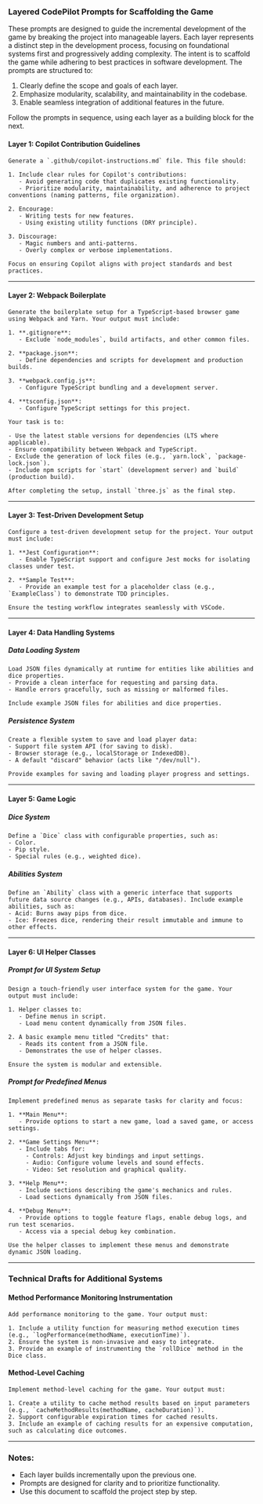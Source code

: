 ### Layered CodePilot Prompts for Scaffolding the Game

These prompts are designed to guide the incremental development of the game by breaking the project into manageable layers. Each layer represents a distinct step in the development process, focusing on foundational systems first and progressively adding complexity. The intent is to scaffold the game while adhering to best practices in software development. The prompts are structured to:

1. Clearly define the scope and goals of each layer.
2. Emphasize modularity, scalability, and maintainability in the codebase.
3. Enable seamless integration of additional features in the future.

Follow the prompts in sequence, using each layer as a building block for the next.

#### Layer 1: Copilot Contribution Guidelines

```
Generate a `.github/copilot-instructions.md` file. This file should:

1. Include clear rules for Copilot's contributions:
   - Avoid generating code that duplicates existing functionality.
   - Prioritize modularity, maintainability, and adherence to project conventions (naming patterns, file organization).

2. Encourage:
   - Writing tests for new features.
   - Using existing utility functions (DRY principle).

3. Discourage:
   - Magic numbers and anti-patterns.
   - Overly complex or verbose implementations.

Focus on ensuring Copilot aligns with project standards and best practices.
```

---

#### Layer 2: Webpack Boilerplate

```
Generate the boilerplate setup for a TypeScript-based browser game using Webpack and Yarn. Your output must include:

1. **.gitignore**:
   - Exclude `node_modules`, build artifacts, and other common files.

2. **package.json**:
   - Define dependencies and scripts for development and production builds.

3. **webpack.config.js**:
   - Configure TypeScript bundling and a development server.

4. **tsconfig.json**:
   - Configure TypeScript settings for this project.

Your task is to:

- Use the latest stable versions for dependencies (LTS where applicable).
- Ensure compatibility between Webpack and TypeScript.
- Exclude the generation of lock files (e.g., `yarn.lock`, `package-lock.json`).
- Include npm scripts for `start` (development server) and `build` (production build).

After completing the setup, install `three.js` as the final step.
```

---

#### Layer 3: Test-Driven Development Setup

```
Configure a test-driven development setup for the project. Your output must include:

1. **Jest Configuration**:
   - Enable TypeScript support and configure Jest mocks for isolating classes under test.

2. **Sample Test**:
   - Provide an example test for a placeholder class (e.g., `ExampleClass`) to demonstrate TDD principles.

Ensure the testing workflow integrates seamlessly with VSCode.
```

---

#### Layer 4: Data Handling Systems

##### Data Loading System

```
Load JSON files dynamically at runtime for entities like abilities and dice properties.
- Provide a clean interface for requesting and parsing data.
- Handle errors gracefully, such as missing or malformed files.

Include example JSON files for abilities and dice properties.
```

##### Persistence System

```
Create a flexible system to save and load player data:
- Support file system API (for saving to disk).
- Browser storage (e.g., localStorage or IndexedDB).
- A default "discard" behavior (acts like "/dev/null").

Provide examples for saving and loading player progress and settings.
```

---

#### Layer 5: Game Logic

##### Dice System

```
Define a `Dice` class with configurable properties, such as:
- Color.
- Pip style.
- Special rules (e.g., weighted dice).
```

##### Abilities System

```
Define an `Ability` class with a generic interface that supports future data source changes (e.g., APIs, databases). Include example abilities, such as:
- Acid: Burns away pips from dice.
- Ice: Freezes dice, rendering their result immutable and immune to other effects.
```

---

#### Layer 6: UI Helper Classes

##### Prompt for UI System Setup

```
Design a touch-friendly user interface system for the game. Your output must include:

1. Helper classes to:
   - Define menus in script.
   - Load menu content dynamically from JSON files.

2. A basic example menu titled "Credits" that:
   - Reads its content from a JSON file.
   - Demonstrates the use of helper classes.

Ensure the system is modular and extensible.
```

##### Prompt for Predefined Menus

```
Implement predefined menus as separate tasks for clarity and focus:

1. **Main Menu**:
   - Provide options to start a new game, load a saved game, or access settings.

2. **Game Settings Menu**:
   - Include tabs for:
     - Controls: Adjust key bindings and input settings.
     - Audio: Configure volume levels and sound effects.
     - Video: Set resolution and graphical quality.

3. **Help Menu**:
   - Include sections describing the game's mechanics and rules.
   - Load sections dynamically from JSON files.

4. **Debug Menu**:
   - Provide options to toggle feature flags, enable debug logs, and run test scenarios.
   - Access via a special debug key combination.

Use the helper classes to implement these menus and demonstrate dynamic JSON loading.
```

---

### Technical Drafts for Additional Systems

#### Method Performance Monitoring Instrumentation

```
Add performance monitoring to the game. Your output must:

1. Include a utility function for measuring method execution times (e.g., `logPerformance(methodName, executionTime)`).
2. Ensure the system is non-invasive and easy to integrate.
3. Provide an example of instrumenting the `rollDice` method in the Dice class.
```

#### Method-Level Caching

```
Implement method-level caching for the game. Your output must:

1. Create a utility to cache method results based on input parameters (e.g., `cacheMethodResults(methodName, cacheDuration)`).
2. Support configurable expiration times for cached results.
3. Include an example of caching results for an expensive computation, such as calculating dice outcomes.
```

---

### Notes:

- Each layer builds incrementally upon the previous one.
- Prompts are designed for clarity and to prioritize functionality.
- Use this document to scaffold the project step by step.

